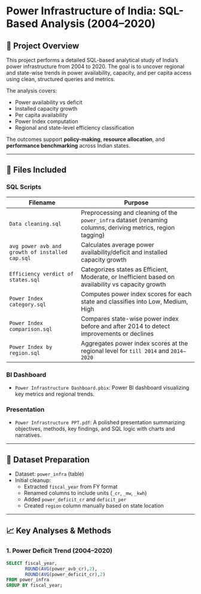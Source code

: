 # Power Infrastructure of India: SQL-Based Analysis (2004–2020)

## 📌 Project Overview

This project performs a detailed SQL-based analytical study of India’s power infrastructure from 2004 to 2020. The goal is to uncover regional and state-wise trends in power availability, capacity, and per capita access using clean, structured queries and metrics.

The analysis covers:
- Power availability vs deficit
- Installed capacity growth
- Per capita availability
- Power Index computation
- Regional and state-level efficiency classification

The outcomes support **policy-making**, **resource allocation**, and **performance benchmarking** across Indian states.

---

## 📂 Files Included

### SQL Scripts

| Filename | Purpose |
|----------|---------|
| `Data cleaning.sql` | Preprocessing and cleaning of the `power_infra` dataset (renaming columns, deriving metrics, region tagging) |
| `avg power avb and growth of installed cap.sql` | Calculates average power availability/deficit and installed capacity growth |
| `Efficiency verdict of states.sql` | Categorizes states as Efficient, Moderate, or Inefficient based on availability vs capacity growth |
| `Power Index category.sql` | Computes power index scores for each state and classifies into Low, Medium, High |
| `Power Index comparison.sql` | Compares state-wise power index before and after 2014 to detect improvements or declines |
| `Power Index by region.sql` | Aggregates power index scores at the regional level for `till 2014` and `2014–2020` |

### BI Dashboard

- `Power Infrastructure Dashboard.pbix`: Power BI dashboard visualizing key metrics and regional trends.

### Presentation

- `Power Infrastructure PPT.pdf`: A polished presentation summarizing objectives, methods, key findings, and SQL logic with charts and narratives.

---

## 🧹 Dataset Preparation

- Dataset: `power_infra` (table)
- Initial cleanup:
  - Extracted `fiscal_year` from FY format
  - Renamed columns to include units (`_cr`, `_mw`, `_kwh`)
  - Added `power_deficit_cr` and `deficit_per`
  - Created `region` column manually based on state location

---

## 📈 Key Analyses & Methods

### 1. **Power Deficit Trend (2004–2020)**
```sql
SELECT fiscal_year, 
       ROUND(AVG(power_avb_cr),2), 
       ROUND(AVG(power_deficit_cr),2)
FROM power_infra
GROUP BY fiscal_year;
